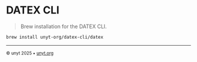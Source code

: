 # DATEX CLI
> Brew installation for the DATEX CLI.


```bash
brew install unyt-org/datex-cli/datex
```

---

<sub>&copy; unyt 2025 • [unyt.org](https://unyt.org)</sub>